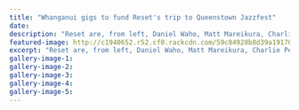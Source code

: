 ```yaml
---
title: "Whanganui gigs to fund Reset's trip to Queenstown Jazzfest"
date: 
description: "Reset are, from left, Daniel Waho, Matt Mareikura, Charlie Peina, Maynard Mason and WHS Instrumental Music Tutor, Fred Loveridge..."
featured-image: http://c1940652.r52.cf0.rackcdn.com/59c84928b8d39a191700018e/Fred-Loveridge-23-sept-chron.jpg
excerpt: "Reset are, from left, Daniel Waho, Matt Mareikura, Charlie Peina, Maynard Mason and WHS Instrumental Music Tutor, Fred Loveridge."
gallery-image-1: 
gallery-image-2: 
gallery-image-3: 
gallery-image-4: 
gallery-image-5: 
---
```

